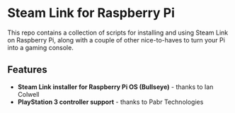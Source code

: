 # Steam Link for Raspberry Pi
This repo contains a collection of scripts for installing and using Steam Link on Raspberry Pi, along with a couple of other nice-to-haves to turn your Pi into a gaming console.

## Features
- **Steam Link installer for Raspberry Pi OS (Bullseye)** - thanks to Ian Colwell
- **PlayStation 3 controller support** - thanks to Pabr Technologies